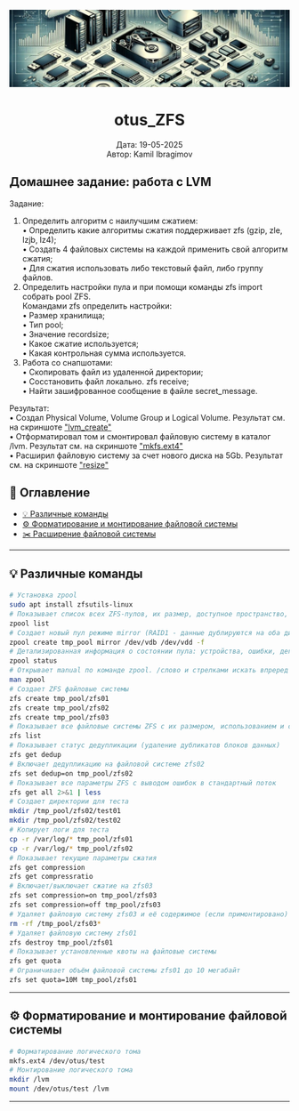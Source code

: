 <p align="center">
  <img src="https://github.com/kamil1403/otus_LVM-1/blob/main/screenshots/lvm.jpg" alt="RAID Banner" width="800">
</p>

<h1 align="center">otus_ZFS</h1>
<p align="center">Дата: 19-05-2025<br>Автор: Kamil Ibragimov</p>

## Домашнее задание: работа с LVM
Задание:   
1. Определить алгоритм с наилучшим сжатием:   
• Определить какие алгоритмы сжатия поддерживает zfs (gzip, zle, lzjb, lz4);   
• Cоздать 4 файловых системы на каждой применить свой алгоритм сжатия;   
• Для сжатия использовать либо текстовый файл, либо группу файлов.   
2. Определить настройки пула и при помощи команды zfs import собрать pool ZFS.   
Командами zfs определить настройки:     
• Размер хранилища;   
• Тип pool;   
• Значение recordsize;   
• Какое сжатие используется;   
• Какая контрольная сумма используется.   
3. Работа со снапшотами:   
• Скопировать файл из удаленной директории;   
• Сосстановить файл локально. zfs receive;   
• Найти зашифрованное сообщение в файле secret_message.   

Результат:   
• Создал Physical Volume, Volume Group и Logical Volume. Результат см. на скриншоте ["lvm_create"](https://github.com/kamil1403/otus_LVM-1/blob/main/screenshots/lvm_create.png)  
• Отформатировал том и смонтировал файловую систему в каталог /lvm. Результат см. на скриншоте ["mkfs.ext4"](https://github.com/kamil1403/otus_LVM-1/blob/main/screenshots/mkfs.ext4.png)  
• Расширил файловую систему за счет нового диска на 5Gb. Результат см. на скриншоте ["resize"](https://github.com/kamil1403/otus_LVM-1/blob/main/screenshots/resize.png) 



## 🧭 Оглавление

- [💡 Различные команды](#other)
- [⚙️ Форматирование и монтирование файловой системы](#ext4)
- [✂️ Расширение файловой системы](#resize)

---

<a id="other"></a>
## 💡 Различные команды

```bash
# Установка zpool   
sudo apt install zfsutils-linux   
# Показывает список всех ZFS-пулов, их размер, доступное пространство, состояние   
zpool list   
# Создает новый пул режиме mirror (RAID1 - данные дублируются на оба диска) из дисков /dev/vdb и /dev/vdd   
zpool create tmp_pool mirror /dev/vdb /dev/vdd -f   
# Детализированная информация о состоянии пула: устройства, ошибки, деградация   
zpool status   
# Открывает manual по команде zpool. /слово и стрелками искать впреред или назад. Также можно лисать результаты клавишей N. Клавишка q - выход   
man zpool   
# Создает ZFS файловые системы   
zfs create tmp_pool/zfs01   
zfs create tmp_pool/zfs02   
zfs create tmp_pool/zfs03   
# Показывает все файловые системы ZFS с их размером, использованием и статусом   
zfs list   
# Показывает статус дедупликации (удаление дубликатов блоков данных)   
zfs get dedup   
# Включает дедупликацию на файловой системе zfs02   
zfs set dedup=on tmp_pool/zfs02   
# Показывает все параметры ZFS с выводом ошибок в стандартный поток   
zfs get all 2>&1 | less   
# Создает директории для теста   
mkdir /tmp_pool/zfs02/test01   
mkdir /tmp_pool/zfs02/test02   
# Копирует логи для теста   
cp -r /var/log/* tmp_pool/zfs01   
cp -r /var/log/* tmp_pool/zfs02   
# Показывает текущие параметры сжатия   
zfs get compression   
zfs get compressratio   
# Включает/выключает сжатие на zfs03   
zfs set compression=on tmp_pool/zfs03   
zfs set compression=off tmp_pool/zfs03   
# Удаляет файловую систему zfs03 и её содержимое (если примонтировано)   
rm -rf /tmp_pool/zfs03*   
# Удаляет файловую систему zfs01   
zfs destroy tmp_pool/zfs01   
# Показывает установленные квоты на файловые системы   
zfs get quota   
# Ограничивает объём файловой системы zfs01 до 10 мегабайт
zfs set quota=10M tmp_pool/zfs01
```

---

<a id="ext4"></a>
## ⚙️ Форматирование и монтирование файловой системы

```bash
# Форматирование логического тома
mkfs.ext4 /dev/otus/test
# Монтирование логического тома
mkdir /lvm
mount /dev/otus/test /lvm
```

---

